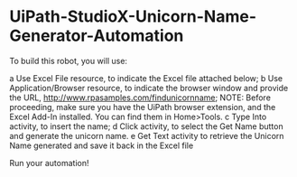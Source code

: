 # UiPath-StudioX-Unicorn-Name-Generator-Automation

To build this robot, you will use:

a Use Excel File resource, to indicate the Excel file attached below;
b Use Application/Browser resource, to indicate the browser window and provide the URL, http://www.rpasamples.com/findunicornname;
NOTE:  Before proceeding, make sure you have the UiPath browser extension, and the Excel Add-In installed. You can find them in Home>Tools.
c Type Into activity, to insert the name;
d Click activity, to select the Get Name button and generate the unicorn name.
e Get Text activity to retrieve the Unicorn Name generated and save it back in the Excel file


Run your automation!
